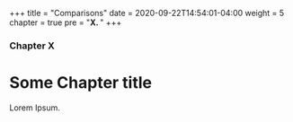 +++
title = "Comparisons"
date = 2020-09-22T14:54:01-04:00
weight = 5
chapter = true
pre = "<b>X. </b>"
+++

### Chapter X

# Some Chapter title

Lorem Ipsum.